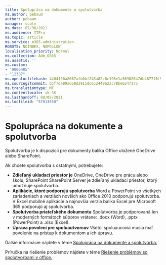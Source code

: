 ```yaml
---
title: Spolupráca na dokumente a spolutvorba
ms.author: pebaum
author: pebaum
manager: scotv
ms.date: 07/30/2021
ms.audience: ITPro
ms.topic: article
ms.service: o365-administration
ROBOTS: NOINDEX, NOFOLLOW
localization_priority: Normal
ms.collection: Adm_O365
ms.assetid: ''
ms.custom:
- "9006405"
- "12387"
ms.openlocfilehash: 4404190a8667afb0bf248a82c8c195e1a56902647db487770f93888445182b2d
ms.sourcegitcommit: b5f7da89a650d2915dc652449623c78be6247175
ms.translationtype: MT
ms.contentlocale: sk-SK
ms.lasthandoff: 08/05/2021
ms.locfileid: "57813550"
---
```

# <a name="document-collaboration-and-co-authoring"></a>Spolupráca na dokumente a spolutvorba

Spolutvorba je k dispozícii pre dokumenty balíka Office uložené OneDrive alebo SharePoint. 

Ak chcete spolutvorba s ostatnými, potrebujete:    

- **Zdieľaný ukladací priestor je** OneDrive, OneDrive pre prácu alebo školu, SharePoint SharePoint Server je zdieľaný ukladací priestor, ktorý umožňuje spolutvorba.
- **Aplikácie, ktoré podporujú spolutvorba** Word a PowerPoint vo všetkých zariadeniach a verziách novších ako Office 2010 podporujú spolutvorba. V Excel mobilné aplikácie a najnovšia verzia balíka Excel pre Microsoft 365 podporujú aj spolutvorba.
- **Spolutvorba priateľského dokumentu** Spolutvorba je podporovaná len v moderných formátoch súborov vrátane: .docx (Word), .pptx (PowerPoint) a .xlsx (Excel).
- **Úprava povolení pre spoluautvorcov** Všetci spoluaucovia musia mať povolenie na prístup k dokumentom a ich úpravu.

Ďalšie informácie nájdete v téme [Spolupráca na dokumente a spolutvorba.](https://support.microsoft.com/office/document-collaboration-and-co-authoring-ee1509b4-1f6e-401e-b04a-782d26f564a4)

Príručka na riešenie problémov nájdete v téme [Riešenie problémov so spolutvorbami v office.](https://support.microsoft.com/office/troubleshoot-co-authoring-in-office-bd481512-3f3a-4b6d-b7eb-ebf9d3626ae7)

